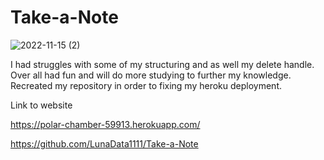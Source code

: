 # Take-a-Note

![2022-11-15 (2)](https://user-images.githubusercontent.com/106449993/202031313-a5c36817-121a-4670-adae-5149bbd817df.png)


I had struggles with some of my structuring and as well my delete handle. Over all had fun and will do more studying to further my knowledge. 
Recreated my repository in order to fixing my heroku deployment. 

Link to website

https://polar-chamber-59913.herokuapp.com/

https://github.com/LunaData1111/Take-a-Note

